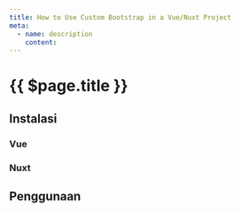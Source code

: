 ```yaml
---
title: How to Use Custom Bootstrap in a Vue/Nuxt Project
meta:
  - name: description
    content: 
---
```


# {{ $page.title }}

<start-tutorial demo="bootstrap" lang="id"/>

## Instalasi

### Vue

### Nuxt

## Penggunaan
